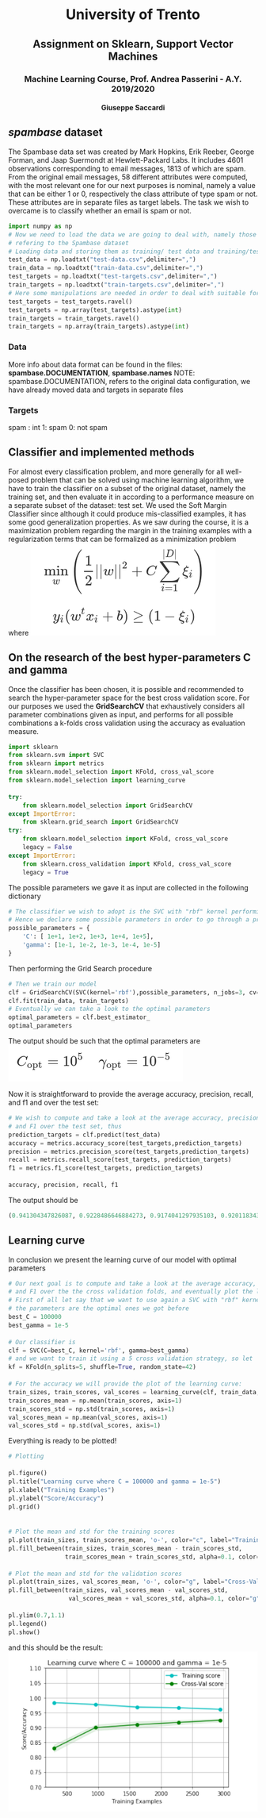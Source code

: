 <h1 align=center style=\"color: #005496; font-size: 4.2em;\">University of Trento</h1>
<h2 align=center>Assignment on Sklearn, Support Vector Machines</h2>
<h3 align=center>Machine Learning Course, Prof. Andrea Passerini - A.Y. 2019/2020</h3>
<h4 align=center>Giuseppe Saccardi</h4>

## ***spambase*** dataset
The Spambase data set was created by Mark Hopkins, Erik Reeber, George
Forman, and Jaap Suermondt at Hewlett-Packard Labs. It includes 4601 observations corresponding to email messages, 1813 of which are spam. 
From the original email messages, 58 different attributes were computed, with the most
relevant one for our next purposes is nominal, namely a value that can be either
1 or 0, respectively the class attribute of type spam or not. These attributes
are in separate files as target labels.
The task we wish to overcame is to classify whether an email is spam or not.
```python
import numpy as np
# Now we need to load the data we are going to deal with, namely those 
# refering to the Spambase dataset
# Loading data and storing them as training/ test data and training/test targets
test_data = np.loadtxt("test-data.csv",delimiter=",")
train_data = np.loadtxt("train-data.csv",delimiter=",")
test_targets = np.loadtxt("test-targets.csv",delimiter=",")
train_targets = np.loadtxt("train-targets.csv",delimiter=",")
# Here some manipulations are needed in order to deal with suitable format arrays
test_targets = test_targets.ravel()
test_targets = np.array(test_targets).astype(int)
train_targets = train_targets.ravel()
train_targets = np.array(train_targets).astype(int)
```

### Data
More info about data format can be found in the files: **spambase.DOCUMENTATION**, **spambase.names**
NOTE: spambase.DOCUMENTATION, refers to the original data configuration, 
we have already moved data and targets in separate files


### Targets

spam : int
    1: spam
    0: not spam
    
## Classifier and implemented methods
For almost every classification problem, and more generally for all well-posed
problem that can be solved using machine learning algorithm, we have to train the classifier on a subset of the original dataset, namely the training set, and then evaluate it in
according to a performance measure on a separate subset of the dataset: test
set.
We used the Soft Margin Classifier since although it could produce mis-classified
examples, it has some good generalization properties.
As we saw during the course, it is a maximization problem regarding the margin in
the training examples with a regularization terms that can be formalized as a
minimization problem where
![Alt text](eq.png) 

## On the research of the best hyper-parameters C and gamma
Once the classifier has been chosen, it is possible and recommended to search the hyper-parameter space for the best cross validation score.
For our purposes we used the **GridSearchCV** that exhaustively considers all parameter combinations given as input, and performs for all possible combinations a k-folds cross validation using the accuracy as evaluation measure.
```python
import sklearn
from sklearn.svm import SVC
from sklearn import metrics
from sklearn.model_selection import KFold, cross_val_score
from sklearn.model_selection import learning_curve

try:
    from sklearn.model_selection import GridSearchCV
except ImportError:
    from sklearn.grid_search import GridSearchCV
try: 
    from sklearn.model_selection import KFold, cross_val_score
    legacy = False 
except ImportError:
    from sklearn.cross_validation import KFold, cross_val_score
    legacy = True
```
The possible parameters we gave it as input are collected in the following dictionary
```python
# The classifier we wish to adopt is the SVC with "rbf" kernel performing the GridSearchCV()
# Hence we declare some possible parameters in order to go through a preliminar model selection
possible_parameters = {
    'C': [ 1e+1, 1e+2, 1e+3, 1e+4, 1e+5],
    'gamma': [1e-1, 1e-2, 1e-3, 1e-4, 1e-5]
}
```
Then performing the Grid Search procedure
```python
# Then we train our model
clf = GridSearchCV(SVC(kernel='rbf'),possible_parameters, n_jobs=3, cv=3)
clf.fit(train_data, train_targets)
# Eventually we can take a look to the optimal parameters
optimal_parameters = clf.best_estimator_
optimal_parameters

```
The output should be  such that the optimal parameters are 
![Alt text](op.png) 


Now it is straightforward to provide the average accuracy, precision,
recall, and f1 and over the test set:

```python
# We wish to compute and take a look at the average accuracy, precision, recall, 
# and F1 over the test set, thus
prediction_targets = clf.predict(test_data)
accuracy = metrics.accuracy_score(test_targets,prediction_targets)
precision = metrics.precision_score(test_targets,prediction_targets)
recall = metrics.recall_score(test_targets, prediction_targets)
f1 = metrics.f1_score(test_targets, prediction_targets)

accuracy, precision, recall, f1
```
The output should be
```python
(0.941304347826087, 0.9228486646884273, 0.9174041297935103, 0.9201183431952662)
```
## Learning curve
In conclusion we present the learning curve of our model with optimal parameters
```python
# Our next goal is to compute and take a look at the average accuracy, precision, recall, 
# and F1 over the the cross validation folds, and eventually plot the learning curve
# First of all let say that we want to use again a SVC with "rbf" kernel classifier, where
# the parameters are the optimal ones we got before
best_C = 100000
best_gamma = 1e-5

# Our classifier is
clf = SVC(C=best_C, kernel='rbf', gamma=best_gamma)
# and we want to train it using a 5 cross validation strategy, so let  define
kf = KFold(n_splits=5, shuffle=True, random_state=42)

# For the accuracy we will provide the plot of the learning curve:
train_sizes, train_scores, val_scores = learning_curve(clf, train_data, train_targets, scoring='accuracy', cv=5,random_state=42)
train_scores_mean = np.mean(train_scores, axis=1)
train_scores_std = np.std(train_scores, axis=1)
val_scores_mean = np.mean(val_scores, axis=1)
val_scores_std = np.std(val_scores, axis=1)
```
Everything is ready to be plotted!
```python
# Plotting

pl.figure()
pl.title("Learning curve where C = 100000 and gamma = 1e-5")
pl.xlabel("Training Examples")
pl.ylabel("Score/Accuracy")
pl.grid()


# Plot the mean and std for the training scores
pl.plot(train_sizes, train_scores_mean, 'o-', color="c", label="Training score")
pl.fill_between(train_sizes, train_scores_mean - train_scores_std,
                train_scores_mean + train_scores_std, alpha=0.1, color="c")

# Plot the mean and std for the validation scores
pl.plot(train_sizes, val_scores_mean, 'o-', color="g", label="Cross-Val score")
pl.fill_between(train_sizes, val_scores_mean - val_scores_std,
                 val_scores_mean + val_scores_std, alpha=0.1, color="g")

pl.ylim(0.7,1.1)
pl.legend()
pl.show()
```
and this should be the result:
![Alt text](lc.png) 
